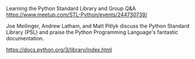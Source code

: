 Learning the Python Standard Library and Group Q&A
https://www.meetup.com/STL-Python/events/244730739/

Joe Meilinger, Andrew Latham, and Matt Pitlyk discuss the 
Python Standard Library (PSL) and praise the Python 
Programming Language's fantastic documentation.

https://docs.python.org/3/library/index.html
